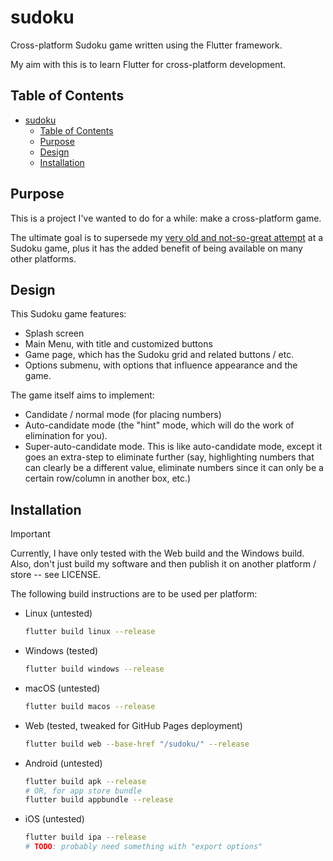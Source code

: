 # sudoku

Cross-platform Sudoku game written using the Flutter framework.

My aim with this is to learn Flutter for cross-platform development.

## Table of Contents

- [sudoku](#sudoku)
  - [Table of Contents](#table-of-contents)
  - [Purpose](#purpose)
  - [Design](#design)
  - [Installation](#installation)

## Purpose

This is a project I've wanted to do for a while: make a cross-platform game.

The ultimate goal is to supersede my [very old and not-so-great attempt](https://www.github.com/jtpeller/SudokuJava) at a Sudoku game, plus it has the added benefit of being available on many other platforms.

## Design

This Sudoku game features:

- Splash screen
- Main Menu, with title and customized buttons
- Game page, which has the Sudoku grid and related buttons / etc.
- Options submenu, with options that influence appearance and the game.

The game itself aims to implement:

- Candidate / normal mode (for placing numbers)
- Auto-candidate mode (the "hint" mode, which will do the work of elimination for you).
- Super-auto-candidate mode. This is like auto-candidate mode, except it goes an extra-step to eliminate further (say, highlighting numbers that can clearly be a different value, eliminate numbers since it can only be a certain row/column in another box, etc.)

## Installation

> [!IMPORTANT]
> Currently, I have only tested with the Web build and the Windows build.
> Also, don't just build my software and then publish it on another platform / store -- see LICENSE.

The following build instructions are to be used per platform:

- Linux (untested)

  ```sh
  flutter build linux --release
  ```

- Windows (tested)

    ```sh
    flutter build windows --release
    ```

- macOS (untested)

    ```sh
    flutter build macos --release
    ```

- Web (tested, tweaked for GitHub Pages deployment)

    ```sh
    flutter build web --base-href "/sudoku/" --release
    ```

- Android (untested)

    ```sh
    flutter build apk --release
    # OR, for app store bundle
    flutter build appbundle --release
    ```

- iOS (untested)

    ```sh
    flutter build ipa --release
    # TODO: probably need something with "export options"
    ```
